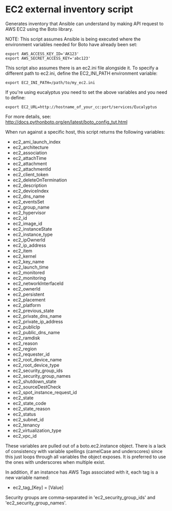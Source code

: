 EC2 external inventory script
=================================

Generates inventory that Ansible can understand by making API request to
AWS EC2 using the Boto library.

NOTE: This script assumes Ansible is being executed where the environment
variables needed for Boto have already been set:

    export AWS_ACCESS_KEY_ID='AK123'
    export AWS_SECRET_ACCESS_KEY='abc123'

This script also assumes there is an ec2.ini file alongside it.  To specify a
different path to ec2.ini, define the EC2_INI_PATH environment variable:

    export EC2_INI_PATH=/path/to/my_ec2.ini

If you're using eucalyptus you need to set the above variables and
you need to define:

    export EC2_URL=http://hostname_of_your_cc:port/services/Eucalyptus

For more details, see: http://docs.pythonboto.org/en/latest/boto_config_tut.html

When run against a specific host, this script returns the following variables:
 - ec2_ami_launch_index
 - ec2_architecture
 - ec2_association
 - ec2_attachTime
 - ec2_attachment
 - ec2_attachmentId
 - ec2_client_token
 - ec2_deleteOnTermination
 - ec2_description
 - ec2_deviceIndex
 - ec2_dns_name
 - ec2_eventsSet
 - ec2_group_name
 - ec2_hypervisor
 - ec2_id
 - ec2_image_id
 - ec2_instanceState
 - ec2_instance_type
 - ec2_ipOwnerId
 - ec2_ip_address
 - ec2_item
 - ec2_kernel
 - ec2_key_name
 - ec2_launch_time
 - ec2_monitored
 - ec2_monitoring
 - ec2_networkInterfaceId
 - ec2_ownerId
 - ec2_persistent
 - ec2_placement
 - ec2_platform
 - ec2_previous_state
 - ec2_private_dns_name
 - ec2_private_ip_address
 - ec2_publicIp
 - ec2_public_dns_name
 - ec2_ramdisk
 - ec2_reason
 - ec2_region
 - ec2_requester_id
 - ec2_root_device_name
 - ec2_root_device_type
 - ec2_security_group_ids
 - ec2_security_group_names
 - ec2_shutdown_state
 - ec2_sourceDestCheck
 - ec2_spot_instance_request_id
 - ec2_state
 - ec2_state_code
 - ec2_state_reason
 - ec2_status
 - ec2_subnet_id
 - ec2_tenancy
 - ec2_virtualization_type
 - ec2_vpc_id

These variables are pulled out of a boto.ec2.instance object. There is a lack of
consistency with variable spellings (camelCase and underscores) since this
just loops through all variables the object exposes. It is preferred to use the
ones with underscores when multiple exist.

In addition, if an instance has AWS Tags associated with it, each tag is a new
variable named:
 - ec2_tag_[Key] = [Value]

Security groups are comma-separated in 'ec2_security_group_ids' and
'ec2_security_group_names'.
